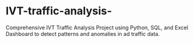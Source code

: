 # IVT-traffic-analysis-
Comprehensive IVT Traffic Analysis Project using Python, SQL, and Excel Dashboard to detect patterns and anomalies in ad traffic data.
